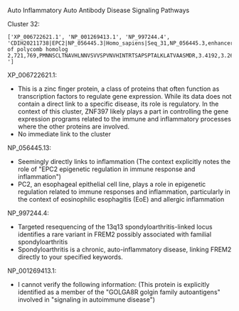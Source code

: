 Auto Inflammatory
Auto Antibody
Disease
Signaling Pathways


Cluster 32:
```
['XP_006722621.1', 'NP_001269413.1', 'NP_997244.4', 'CDIH20211738|EPC2|NP_056445.3|Homo_sapiens|Seq_31,NP_056445.3,enhancer of polycomb homolog 2,721,769,PMNNSCLTNAVHLNNVSVVSPVNVHINTRTSAPSPTALKLATVAASMDR,3.4192,3.2656,3.3011,3.3215,3.5674,3.4898,3.6355,3.4368,0,0,0,0,1.69185857858281
']

```

XP_006722621.1:
 - This is a zinc finger protein, a class of proteins that often function as transcription factors to regulate gene expression. While its data does not contain a direct link to a specific disease, its role is regulatory. In the context of this cluster, ZNF397 likely plays a part in controlling the gene expression programs related to the immune and inflammatory processes where the other proteins are involved.
 - No immediate link to the cluster

NP_056445.13:
 - Seemingly directly links to inflammation (The context explicitly notes the role of "EPC2 epigenetic regulation in immune response and inflammation")
 - PC2, an esophageal epithelial cell line, plays a role in epigenetic regulation related to immune responses and inflammation, particularly in the context of eosinophilic esophagitis (EoE) and allergic inflammation

NP_997244.4:
 - Targeted resequencing of the 13q13 spondyloarthritis-linked locus identifies a rare variant in FREM2 possibly associated with familial spondyloarthritis
 - Spondyloarthritis is a chronic, auto-inflammatory disease, linking FREM2 directly to your specified keywords.

NP_001269413.1:
 - I cannot verify the following information: (This protein is explicitly identified as a member of the "GOLGA8R golgin family autoantigens" involved in "signaling in autoimmune disease")
